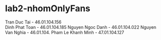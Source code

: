 # lab2-nhomOnlyFans
Tran Duc Tai - 46.01.104.156  
Dinh Phat Toan - 46.01.104.185
Nguyen Ngoc Danh - 46.01.104.022
Nguyen Van Nghia - 46.01.104.
Pham Le Khanh Minh - 47.01.104.127
